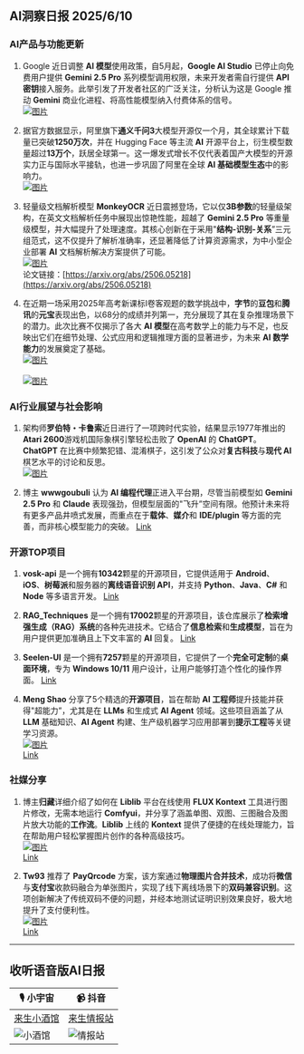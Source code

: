 ## AI洞察日报 2025/6/10

### **AI产品与功能更新**

1.  Google 近日调整 **AI 模型**使用政策，自5月起，**Google AI Studio** 已停止向免费用户提供 **Gemini 2.5 Pro** 系列模型调用权限，未来开发者需自行提供 **API 密钥**接入服务。此举引发了开发者社区的广泛关注，分析认为这是 Google 推动 **Gemini** 商业化进程、将高性能模型纳入付费体系的信号。
    <br/> [![图片](https://pic.chinaz.com/picmap/202312070835429226_0.jpg)](https://pic.chinaz.com/picmap/202312070835429226_0.jpg) <br/>

2.  据官方数据显示，阿里旗下**通义千问3**大模型开源仅一个月，其全球累计下载量已突破**1250万次**，并在 Hugging Face 等主流 **AI** 开源平台上，衍生模型数量超过**13万个**，跃居全球第一。这一爆发式增长不仅代表着国产大模型的开源实力正与国际水平接轨，也进一步巩固了阿里在全球 **AI 基础模型生态**中的影响力。
    <br/> [![图片](https://pic.chinaz.com/picmap/202504151007248027_6.jpg)](https://pic.chinaz.com/picmap/202504151007248027_6.jpg) <br/>

3.  轻量级文档解析模型 **MonkeyOCR** 近日震撼登场，它以仅**3B参数**的轻量级架构，在英文文档解析任务中展现出惊艳性能，超越了 **Gemini 2.5 Pro** 等重量级模型，并大幅提升了处理速度。其核心创新在于采用"**结构-识别-关系**”三元组范式，这不仅提升了解析准确率，还显著降低了计算资源需求，为中小型企业部署 **AI** 文档解析解决方案提供了可能。
    <br/> [![图片](https://upload.chinaz.com/2025/0609/6388506551370676562538551.png)](https://upload.chinaz.com/2025/0609/6388506551370676562538551.png) <br/>
    论文链接：[https://arxiv.org/abs/2506.05218](https://arxiv.org/abs/2506.05218)

4.  在近期一场采用2025年高考新课标Ⅰ卷客观题的数学挑战中，**字节**的**豆包**和**腾讯**的**元宝**表现出色，以68分的成绩并列第一，充分展现了其在复杂推理场景下的潜力。此次比赛不仅揭示了各大 **AI 模型**在高考数学上的能力与不足，也反映出它们在细节处理、公式应用和逻辑推理方面的显著进步，为未来 **AI 数学能力**的发展奠定了基础。
    <br/> [![图片](https://upload.chinaz.com/2025/0609/6388506262201100345390287.png)](https://upload.chinaz.com/2025/0609/6388506262201100345390287.png) <br/>
    <br/> [![图片](https://upload.chinaz.com/2025/0609/6388506263798259217980699.png)](https://upload.chinaz.com/2025/0609/6388506263798259217980699.png) <br/>

### **AI行业展望与社会影响**

1.  架构师**罗伯特・卡鲁索**近日进行了一项跨时代实验，结果显示1977年推出的**Atari 2600**游戏机国际象棋引擎轻松击败了 **OpenAI** 的 **ChatGPT**。**ChatGPT** 在比赛中频繁犯错、混淆棋子，这引发了公众对**复古科技**与**现代 AI** 棋艺水平的讨论和反思。
    <br/> [![图片](https://pic.chinaz.com/picmap/202307141649254569_3.jpg)](https://pic.chinaz.com/picmap/202307141649254569_3.jpg) <br/>

2.  博主 **wwwgoubuli** 认为 **AI 编程代理**正进入平台期，尽管当前模型如 **Gemini 2.5 Pro** 和 **Claude** 表现强劲，但模型层面的"飞升”空间有限。他预计未来将有更多产品井喷式发展，而重点在于**载体**、**媒介**和 **IDE/plugin** 等方面的完善，而非核心模型能力的突破。
    [Link](https://x.com/wwwgoubuli/status/1931898011904598439)

### **开源TOP项目**

1.  **vosk-api** 是一个拥有**10342**颗星的开源项目，它提供适用于 **Android**、**iOS**、**树莓派**和服务器的**离线语音识别 API**，并支持 **Python**、**Java**、**C#** 和 **Node** 等多语言开发。
    [Link](https://github.com/alphacep/vosk-api)

2.  **RAG_Techniques** 是一个拥有**17002**颗星的开源项目，该仓库展示了**检索增强生成（RAG）系统**的各种先进技术。它结合了**信息检索**和**生成模型**，旨在为用户提供更加准确且上下文丰富的 **AI** 回复。
    [Link](https://github.com/NirDiamant/RAG_Techniques)

3.  **Seelen-UI** 是一个拥有**7257**颗星的开源项目，它提供了一个**完全可定制**的**桌面环境**，专为 **Windows 10/11** 用户设计，让用户能够打造个性化的操作界面。
    [Link](https://github.com/eythaann/Seelen-UI)

4.  **Meng Shao** 分享了5个精选的**开源项目**，旨在帮助 **AI 工程师**提升技能并获得"超能力”，尤其是在 **LLMs** 和生成式 **AI Agent** 领域。这些项目涵盖了从 **LLM** 基础知识、**AI Agent** 构建、生产级机器学习应用部署到**提示工程**等关键学习资源。
    <br/> [![图片](https://pbs.twimg.com/media/Gs-Kw91bEAAfXUe?format=jpg&name=orig)](https://pbs.twimg.com/media/Gs-Kw91bEAAfXUe?format=jpg&name=orig) <br/>
    [Link](https://x.com/shao__meng/status/1931915369754870114)

### **社媒分享**

1.  博主**归藏**详细介绍了如何在 **Liblib** 平台在线使用 **FLUX Kontext** 工具进行图片修改，无需本地运行 **Comfyui**，并分享了涵盖单图、双图、三图融合及图片放大功能的**工作流**。**Liblib** 上线的 **Kontext** 提供了便捷的在线处理能力，旨在帮助用户轻松掌握图片创作的各种高级技巧。
    <br/> [![图片](https://cdnv2.ruguoapp.com/FgPX1CCXdu_RYpd92XdLLAZ2RFbBv3.png)](https://cdnv2.ruguoapp.com/FgPX1CCXdu_RYpd92XdLLAZ2RFbBv3.png) <br/>
    [Link](https://m.okjike.com/originalPosts/68468cf4747af0f12129117c)

2.  **Tw93** 推荐了 **PayQrcode** 方案，该方案通过**物理图片合并技术**，成功将**微信**与**支付宝**收款码融合为单张图片，实现了线下离线场景下的**双码兼容识别**。这项创新解决了传统双码不便的问题，并经本地测试证明识别效果良好，极大地提升了支付便利性。
    <br/> [![图片](https://pbs.twimg.com/media/Gs7XEppbgAA10Zw?format=jpg&name=orig)](https://pbs.twimg.com/media/Gs7XEppbgAA10Zw?format=jpg&name=orig) <br/>
    [Link](https://x.com/HiTw93/status/1931860291278823822)

---

## **收听语音版AI日报**

| 🎙️ **小宇宙** | 📹 **抖音** |
| --- | --- |
| [来生小酒馆](https://www.xiaoyuzhoufm.com/podcast/683c62b7c1ca9cf575a5030e)  |   [来生情报站](https://www.douyin.com/user/MS4wLjABAAAAwpwqPQlu38sO38VyWgw9ZjDEnN4bMR5j8x111UxpseHR9DpB6-CveI5KRXOWuFwG)| 
| ![小酒馆](https://s1.imagehub.cc/images/2025/06/24/f959f7984e9163fc50d3941d79a7f262.md.png) | ![情报站](https://s1.imagehub.cc/images/2025/06/24/7fc30805eeb831e1e2baa3a240683ca3.md.png) |